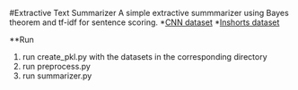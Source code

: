 #Extractive Text Summarizer
A simple extractive summmarizer using Bayes theorem and tf-idf for sentence scoring.
*[CNN dataset](https://cs.nyu.edu/~kcho/DMQA/)
*[Inshorts dataset](https://www.kaggle.com/sunnysai12345/news-summary/data)

**Run
1. run create_pkl.py with the datasets in the corresponding directory
2. run preprocess.py
3. run summarizer.py

